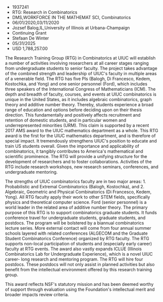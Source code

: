 
* 1937241
* RTG: Research in Combinatorics
* DMS,WORKFORCE IN THE MATHEMAT SCI, Combinatorics
* 06/01/2020,03/11/2020
* Jozsef Balog,IL,University of Illinois at Urbana-Champaign
* Continuing Grant
* Stefaan De Winter
* 05/31/2025
* USD 1,788,257.00

The Research Training Group (RTG) in Combinatorics at UIUC will establish a
number of activities involving researchers at all career stages ranging from
undergraduate students to senior faculty. The project takes advantage of the
combined strength and leadership of UIUC's faculty in multiple areas of a
venerable field. The RTG has five PIs (Balogh, Di Francesco, Kedem, Kostochka,
and Yong) and one senior personnel (Ford), which includes three speakers of the
International Congress of Mathematicians (ICM). The depth and breadth of
faculty, courses, and events at UIUC combinatorics is unique in the United
States, as it includes algebraic combinatorics, graph theory and additive number
theory. Thereby, students experience a broad range of education and options
before deciding upon on their thesis direction. This fundamentally and
positively affects recruitment and retention of domestic students, and in
particular women and underrepresented minorities (URM). This claim is supported
by a recent 2017 AMS award to the UIUC mathematics department as a whole. This
RTG award is the first for the UIUC mathematics department, and is therefore of
special impact. It tremendously strengthens UIUC's position to educate and train
US students overall. Given the importance and applicability of combinatorics, it
tangibly contributes to America's mathematical and scientific prominence. The
RTG will provide a unifying structure for the development of researchers and to
foster collaborations. Activities of the RTG include research workshops, new
research seminars, conferences, and undergraduate mentoring.

The strengths of UIUC combinatorics faculty are in two major areas: 1.
Probabilistic and Extremal Combinatorics (Balogh, Kostochka), and 2. Algebraic,
Geometric and Physical Combinatorics (Di Francesco, Kedem, Yong). All RTG
faculty apply their work to other STEM fields, specifically physics and
theoretical computer science. Ford (senior personnel) is a world leader in the
related area of additive number theory. The primary purpose of this RTG is to
support combinatorics graduate students. It funds conference travel for
undergraduate students, graduate students, and postdocs. The program will be
bolstered by a biannual combinatorics lecture series. More external contact will
come from four annual summer schools layered with related conferences (ALGECOM
and the Graduate Student Combinatorics Conference) organized by RTG faculty. The
RTG supports non-local participation of students and (especially early career)
faculty at RTG events. The award also vastly expands ICLUE (Illinois
Combinatorics Lab for Undergraduate Experience), which is a novel UIUC career-
long research and mentoring program. The RTG will hire four postdocs. These
postdocs will not only assist in planned activities but also benefit from the
intellectual environment offered by this research training group.

This award reflects NSF's statutory mission and has been deemed worthy of
support through evaluation using the Foundation's intellectual merit and broader
impacts review criteria.
